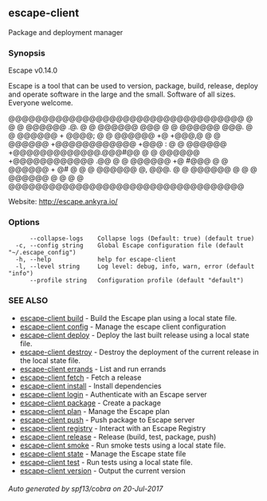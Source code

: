 ## escape-client

Package and deployment manager

### Synopsis


Escape v0.14.0 

Escape is a tool that can be used to version, package, build, release, 
deploy and operate software in the large and the small. Software of all sizes. 
Everyone welcome.

    
  @@@@@@@@@@@@@@@@@@@@@@@@@@@@@@@@@@@
  @                                 @
  @ @@@@@@                .@.       @
  @ @@@@@@                @@@       @
  @ @@@@@@                @@@.      @
  @ @@@@@@    +             @@@@;   @
  @ @@@@@@   +@            +@@@,@   @
  @ @@@@@@  +@@@@@@@@@@@@  +@@@ :   @
  @ @@@@@@ +@@@@@@@@@@@@@.@@@#@@    @
  @ @@@@@@  +@@@@@@@@@@@@    .@@    @
  @ @@@@@@   +@             #@@@    @
  @ @@@@@@    +             @# @    @ 
  @ @@@@@@                  @, @@@. @
  @ @@@@@@                  @       @
  @ @@@@@@                  @       @
  @                                 @
  @@@@@@@@@@@@@@@@@@@@@@@@@@@@@@@@@@@
    
Website: http://escape.ankyra.io/


### Options

```
      --collapse-logs    Collapse logs (Default: true) (default true)
  -c, --config string    Global Escape configuration file (default "~/.escape_config")
  -h, --help             help for escape-client
  -l, --level string     Log level: debug, info, warn, error (default "info")
      --profile string   Configuration profile (default "default")
```

### SEE ALSO
* [escape-client build](escape-client_build.md)	 - Build the Escape plan using a local state file.
* [escape-client config](escape-client_config.md)	 - Manage the escape client configuration
* [escape-client deploy](escape-client_deploy.md)	 - Deploy the last built release using a local state file.
* [escape-client destroy](escape-client_destroy.md)	 - Destroy the deployment of the current release in the local state file.
* [escape-client errands](escape-client_errands.md)	 - List and run errands
* [escape-client fetch](escape-client_fetch.md)	 - Fetch a release
* [escape-client install](escape-client_install.md)	 - Install dependencies
* [escape-client login](escape-client_login.md)	 - Authenticate with an Escape server
* [escape-client package](escape-client_package.md)	 - Create a package
* [escape-client plan](escape-client_plan.md)	 - Manage the Escape plan
* [escape-client push](escape-client_push.md)	 - Push package to Escape server
* [escape-client registry](escape-client_registry.md)	 - Interact with an Escape Registry
* [escape-client release](escape-client_release.md)	 - Release (build, test, package, push)
* [escape-client smoke](escape-client_smoke.md)	 - Run smoke tests using a local state file.
* [escape-client state](escape-client_state.md)	 - Manage the Escape state file
* [escape-client test](escape-client_test.md)	 - Run tests using a local state file.
* [escape-client version](escape-client_version.md)	 - Output the current version

###### Auto generated by spf13/cobra on 20-Jul-2017
